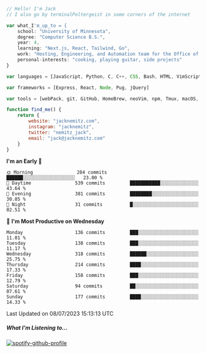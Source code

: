 ```javascript
// Hello! I'm Jack
// I also go by terminalPoltergeist in some corners of the internet

var what_I'm_up_to = {
    school: "University of Minnesota",
    degree: "Computer Science B.S.",
    year: 4,
    learning: "Next.js, React, Tailwind, Go",
    work: "Hosting, Engineering, and Automation team for the Office of Information Technology at UMN",
    personal-interests: "cooking, playing guitar, side projects"
}

var languages = [JavaScript, Python, C, C++, CSS, Bash, HTML, VimScript]

var frameworks = [Express, React, Node, Pug, jQuery]

var tools = [webPack, git, GitHub, HomeBrew, neoVim, npm, Tmux, macOS, Ubuntu, Docker, Nginx]

function find_me() {
    return {
        website: "jacknemitz.com",
        instagram: "jacknemitz",
        twitter: "nemitz_jack",
        email: "jack@jacknemitz.com"
    }
}
```

<!--START_SECTION:waka-->
**I'm an Early 🐤** 

```text
🌞 Morning                284 commits         ██████░░░░░░░░░░░░░░░░░░░   23.00 % 
🌆 Daytime                539 commits         ███████████░░░░░░░░░░░░░░   43.64 % 
🌃 Evening                381 commits         ████████░░░░░░░░░░░░░░░░░   30.85 % 
🌙 Night                  31 commits          █░░░░░░░░░░░░░░░░░░░░░░░░   02.51 % 
```
📅 **I'm Most Productive on Wednesday** 

```text
Monday                   136 commits         ███░░░░░░░░░░░░░░░░░░░░░░   11.01 % 
Tuesday                  138 commits         ███░░░░░░░░░░░░░░░░░░░░░░   11.17 % 
Wednesday                318 commits         ██████░░░░░░░░░░░░░░░░░░░   25.75 % 
Thursday                 214 commits         ████░░░░░░░░░░░░░░░░░░░░░   17.33 % 
Friday                   158 commits         ███░░░░░░░░░░░░░░░░░░░░░░   12.79 % 
Saturday                 94 commits          ██░░░░░░░░░░░░░░░░░░░░░░░   07.61 % 
Sunday                   177 commits         ████░░░░░░░░░░░░░░░░░░░░░   14.33 % 
```



 Last Updated on 08/07/2023 15:13:13 UTC
<!--END_SECTION:waka-->

##### What I'm Listening to...

[![spotify-github-profile](https://spotify-github-profile.vercel.app/api/view?uid=jack.nemitz&cover_image=true&show_offline=true&bar_color=53b14f&bar_color_cover=false&background_color=121212FF)](https://spotify-github-profile.vercel.app/api/view?uid=jack.nemitz&redirect=true)

